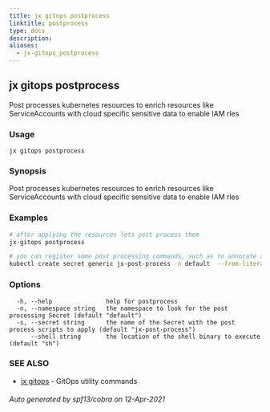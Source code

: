 ```yaml
---
title: jx gitops postprocess
linktitle: postprocess
type: docs
description: 
aliases:
  - jx-gitops_postprocess
---
```


## jx gitops postprocess

Post processes kubernetes resources to enrich resources like ServiceAccounts with cloud specific sensitive data to enable IAM rles

### Usage

```
jx gitops postprocess
```

### Synopsis

Post processes kubernetes resources to enrich resources like ServiceAccounts with cloud specific sensitive data to enable IAM rles

### Examples

  ```bash
  # after applying the resources lets post process them
  jx-gitops postprocess
  
  # you can register some post processing commands, such as to annotate a ServiceAccount via:
  kubectl create secret generic jx-post-process -n default  --from-literal=commands="kubectl annotate sa tekton-bot hello=world"%!(EXTRA string=jx-gitops)

  ```
### Options

```
  -h, --help               help for postprocess
  -n, --namespace string   the namespace to look for the post processing Secret (default "default")
  -s, --secret string      the name of the Secret with the post process scripts to apply (default "jx-post-process")
      --shell string       the location of the shell binary to execute (default "sh")
```

### SEE ALSO

* [jx gitops](..)	 - GitOps utility commands

###### Auto generated by spf13/cobra on 12-Apr-2021
